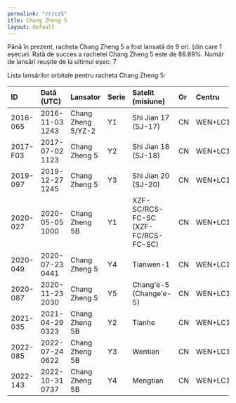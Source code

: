 ```yaml
---
permalink: "/r/cz5"
itle: Chang Zheng 5
layout: default
---
```


Până în prezent, racheta Chang Zheng 5 a fost lansată de 9 ori.
(din care 1 eșecuri.
Rată de succes a rachetei Chang Zheng 5 este de 88.89%.
Număr de lansări reușite de la ultimul eșec: 7

Lista lansărilor orbitale pentru racheta Chang Zheng 5:


| ID       | Dată (UTC)      | Lansator           | Serie   | Satelit (misiune)                   | Or   | Centru    | R   |
|:---------|:----------------|:-------------------|:--------|:------------------------------------|:-----|:----------|:----|
| 2016-065 | 2016-11-03 1243 | Chang Zheng 5/YZ-2 | Y1      | Shi Jian 17 (SJ-17)                 | CN   | WEN+LC101 | S   |
| 2017-F03 | 2017-07-02 1123 | Chang Zheng 5      | Y2      | Shi Jian 18 (SJ-18)                 | CN   | WEN+LC101 | F   |
| 2019-097 | 2019-12-27 1245 | Chang Zheng 5      | Y3      | Shi Jian 20 (SJ-20)                 | CN   | WEN+LC101 | S   |
| 2020-027 | 2020-05-05 1000 | Chang Zheng 5B     | Y1      | XZF-SC/RCS-FC-SC (XZF-FC/RCS-FC-SC) | CN   | WEN+LC101 | S   |
| 2020-049 | 2020-07-23 0441 | Chang Zheng 5      | Y4      | Tianwen-1                           | CN   | WEN+LC101 | S   |
| 2020-087 | 2020-11-23 2030 | Chang Zheng 5      | Y5      | Chang'e-5 (Change'e-5)              | CN   | WEN+LC101 | S   |
| 2021-035 | 2021-04-29 0323 | Chang Zheng 5B     | Y2      | Tianhe                              | CN   | WEN+LC101 | S   |
| 2022-085 | 2022-07-24 0622 | Chang Zheng 5B     | Y3      | Wentian                             | CN   | WEN+LC101 | S   |
| 2022-143 | 2022-10-31 0737 | Chang Zheng 5B     | Y4      | Mengtian                            | CN   | WEN+LC101 | S   |

